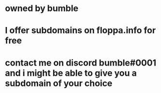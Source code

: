 # owned by bumble
# I offer subdomains on floppa.info for free
# contact me on discord bumble#0001 and i might be able to give you a subdomain of your choice
